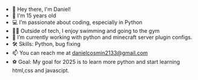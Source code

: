 - 👋 Hey there, I'm Daniel!
- 🎂 I'm 15 years old
- 💻 I’m passionate about coding, especially in Python
- 🏊‍♂️ Outside of tech, I enjoy swimming and going to the gym
- 🔭 I’m currently working with python and minecraft server plugin configs.
- 🛠️ Skills: Python, bug fixing
- 📫 You can reach me at danielcosmin2133@gmail.com
- ⚽ Goal: My goal for 2025 is to learn more python and start learning html,css and javascipt.
